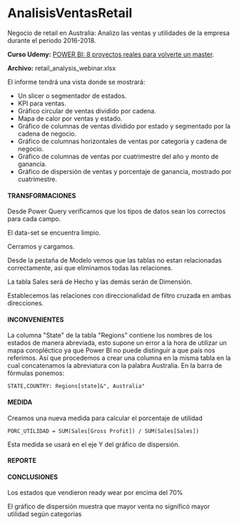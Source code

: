 # AnalisisVentasRetail

Negocio de retail en Australia: Analizo las ventas y utilidades de la empresa durante el periodo 2016-2018. 

**Curso Udemy:** [POWER BI: 8 proyectos reales para volverte un master](https://www.udemy.com/course/power-bi-2021-proyectos-reales-para-volverte-un-master/).

**Archivo:** retail_analysis_webinar.xlsx

El informe tendrá una vista donde se mostrará:

- Un slicer o segmentador de estados.
- KPI para ventas.
- Gráfico circular de ventas dividido por cadena.
- Mapa de calor por ventas y estado.
- Gráfico de columnas de ventas dividido por estado y segmentado por la cadena de negocio.
- Gráfico de columnas horizontales de ventas por categoría y cadena de negocio.
- Gráfico de columnas de ventas por cuatrimestre del año y monto de ganancia.
- Gráfico de dispersión de ventas y porcentaje de ganancia, mostrado por cuatrimestre.

#### TRANSFORMACIONES
Desde Power Query verificamos que los tipos de datos sean los correctos para cada campo.

El data-set se encuentra limpio.

Cerramos y cargamos.

Desde la pestaña de Modelo vemos que las tablas no estan relacionadas correctamente, asi que eliminamos todas las relaciones.

La tabla Sales será de Hecho y las demás serán de Dimensión.

Establecemos las relaciones con direccionalidad de filtro cruzada en ambas direcciones.

#### INCONVENIENTES
La columna "State" de la tabla "Regions" contiene los nombres de los estados de manera abreviada, esto supone un error a la hora de utilizar un mapa coropléctico ya que Power BI no puede distinguir a que país nos referimos. Así que procedemos a crear una columna en la misma tabla en la cual concatenamos la abreviatura con la palabra Australia. En la barra de fórmulas ponemos:
```
STATE,COUNTRY: Regions[state]&", Australia"
```
#### MEDIDA
Creamos una nueva medida para calcular el porcentaje de utilidad
```
PORC_UTILIDAD = SUM(Sales[Gross Profit]) / SUM(Sales[Sales])
```
Esta medida se usará en el eje Y del gráfico de dispersión.

#### REPORTE

#### CONCLUSIONES
Los estados que vendieron ready wear por encima del 70%

El gráfico de dispersión muestra que mayor venta no significó mayor utilidad según categorias
